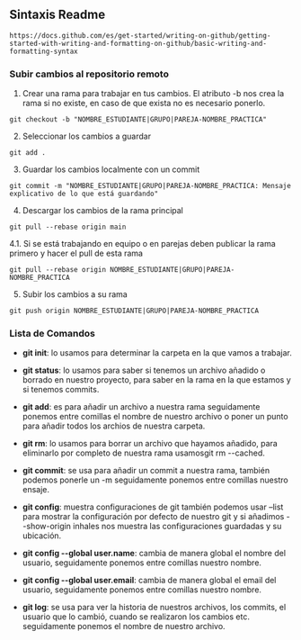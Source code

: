 ## Sintaxis Readme
```
https://docs.github.com/es/get-started/writing-on-github/getting-started-with-writing-and-formatting-on-github/basic-writing-and-formatting-syntax
```

### Subir cambios al repositorio remoto

1. Crear una rama para trabajar en tus cambios. El atributo -b nos crea la rama si no existe, en caso de que exista no es necesario ponerlo.
```
git checkout -b "NOMBRE_ESTUDIANTE|GRUPO|PAREJA-NOMBRE_PRACTICA"
```
2. Seleccionar los cambios a guardar
```
git add .
```
3. Guardar los cambios localmente con un commit
```
git commit -m "NOMBRE_ESTUDIANTE|GRUPO|PAREJA-NOMBRE_PRACTICA: Mensaje explicativo de lo que está guardando"
```
4. Descargar los cambios de la rama principal
```
git pull --rebase origin main
```
4.1. Si se está trabajando en equipo o en parejas deben publicar la rama primero y hacer el pull de esta rama
```
git pull --rebase origin NOMBRE_ESTUDIANTE|GRUPO|PAREJA-NOMBRE_PRACTICA
```
5. Subir los cambios a su rama
```
git push origin NOMBRE_ESTUDIANTE|GRUPO|PAREJA-NOMBRE_PRACTICA
```

### Lista de Comandos

- **git init**: lo usamos para determinar la carpeta en la que vamos a trabajar.

- **git status**: lo usamos para saber si tenemos un archivo añadido o borrado en nuestro proyecto, para saber en la rama en la que estamos y si tenemos commits.

- **git add**: es para añadir un archivo a nuestra rama seguidamente ponemos entre comillas el nombre de nuestro archivo o poner un punto para añadir todos los archios de nuestra carpeta.

- **git rm**: lo usamos para borrar un archivo que hayamos añadido, para eliminarlo por completo de nuestra rama usamosgit rm --cached.

- **git commit**: se usa para añadir un commit a nuestra rama, también podemos ponerle un -m seguidamente ponemos entre comillas nuestro ensaje.

- **git config**: muestra configuraciones de git también podemos usar –list para mostrar la configuración por defecto de nuestro git y si añadimos --show-origin inhales nos muestra las configuraciones guardadas y su ubicación.

- **git config --global user.name**: cambia de manera global el nombre del usuario, seguidamente ponemos entre comillas nuestro nombre.

- **git config --global user.email**: cambia de manera global el email del usuario, seguidamente ponemos entre comillas nuestro nombre.

- **git log**: se usa para ver la historia de nuestros archivos, los commits, el usuario que lo cambió, cuando se realizaron los cambios etc. seguidamente ponemos el nombre de nuestro archivo.